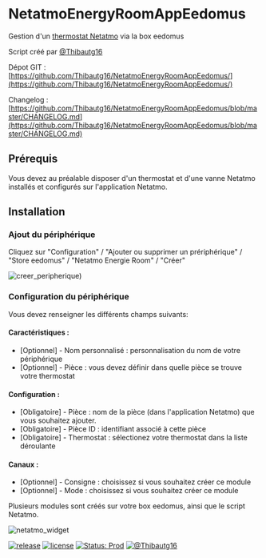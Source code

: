 # NetatmoEnergyRoomAppEedomus
Gestion d'un [thermostat Netatmo](https://www.netatmo.com/fr-FR/product/energy/) via la box eedomus

Script créé par [@Thibautg16](https://twitter.com/Thibautg16/)

Dépot GIT : [https://github.com/Thibautg16/NetatmoEnergyRoomAppEedomus/](https://github.com/Thibautg16/NetatmoEnergyRoomAppEedomus/)

Changelog : [https://github.com/Thibautg16/NetatmoEnergyRoomAppEedomus/blob/master/CHANGELOG.md](https://github.com/Thibautg16/NetatmoEnergyRoomAppEedomus/blob/master/CHANGELOG.md)

## Prérequis 
Vous devez au préalable disposer d'un thermostat et d'une vanne Netatmo installés et configurés sur l'application Netatmo.

## Installation
### Ajout du périphérique 
Cliquez sur "Configuration" / "Ajouter ou supprimer un prériphérique" / "Store eedomus" / "Netatmo Energie Room" / "Créer"

![creer_peripherique](https://user-images.githubusercontent.com/4451322/47272033-e8e9cf00-d57f-11e8-832f-a027da87d1d5.png))


### Configuration du périphérique 
Vous devez renseigner les différents champs suivants:

#### Caractéristiques :
* [Optionnel] - Nom personnalisé : personnalisation du nom de votre périphérique
* [Optionnel] - Pièce : vous devez définir dans quelle pièce se trouve votre thermostat

#### Configuration :
* [Obligatoire] - Pièce : nom de la pièce (dans l'application Netatmo) que vous souhaitez ajouter.
* [Obligatoire] - Pièce ID : identifiant associé à cette pièce
* [Obligatoire] - Thermostat : sélectionez votre thermostat dans la liste déroulante

#### Canaux :
* [Optionnel] - Consigne : choisissez si vous souhaitez créer ce module
* [Optionnel] - Mode : choisissez si vous souhaitez créer ce module


Plusieurs modules sont créés sur votre box eedomus, ainsi que le script Netatmo. 

![netatmo_widget](https://user-images.githubusercontent.com/4451322/47272034-ebe4bf80-d57f-11e8-8043-464066beb265.png)


[![release](https://img.shields.io/github/release/Thibautg16/NetatmoEnergyRoomAppEedomus.svg?style=for-the-badge)](https://github.com/Thibautg16/NetatmoEnergyRoomAppEedomus/releases)
[![license](https://img.shields.io/github/license/Thibautg16/NetatmoEnergyRoomAppEedomus.svg?style=for-the-badge)](https://github.com/Thibautg16/NetatmoEnergyRoomAppEedomus/blob/master/LICENSE)
[![Status: Prod](https://img.shields.io/badge/Status-Prod-green.svg?style=for-the-badge)]()
[![@Thibautg16](https://img.shields.io/badge/twitter-@Thibautg16-blue.svg?style=for-the-badge)](https://twitter.com/Thibautg16)
